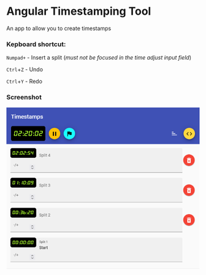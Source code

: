 # Angular Timestamping Tool

An app to allow you to create timestamps

### Kepboard shortcut:

`Numpad+` - Insert a split (*must not be focused in the time adjust input field*)

`Ctrl`+`Z` - Undo

`Ctrl`+`Y` - Redo

### Screenshot

![screenshot 1](https://raw.githubusercontent.com/CurtisDS/Angular-Timestamping-Tool/main/screenshot1.png)